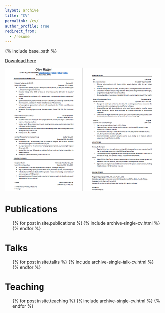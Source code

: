 ```yaml
---
layout: archive
title: "CV"
permalink: /cv/
author_profile: true
redirect_from:
  - /resume
---
```


{% include base_path %}



 

<a href="/files/Oliver Hagger CV_.pdf">Download here</a>

<img src="/images/OliverHaggerCV.PNG" class="img" alt="CV" width="600" height="400"/>

Publications
======
  <ul>{% for post in site.publications %}
    {% include archive-single-cv.html %}
  {% endfor %}</ul>
  
Talks
======
  <ul>{% for post in site.talks %}
    {% include archive-single-talk-cv.html %}
  {% endfor %}</ul>
  
Teaching
======
  <ul>{% for post in site.teaching %}
    {% include archive-single-cv.html %}
  {% endfor %}</ul>
  
